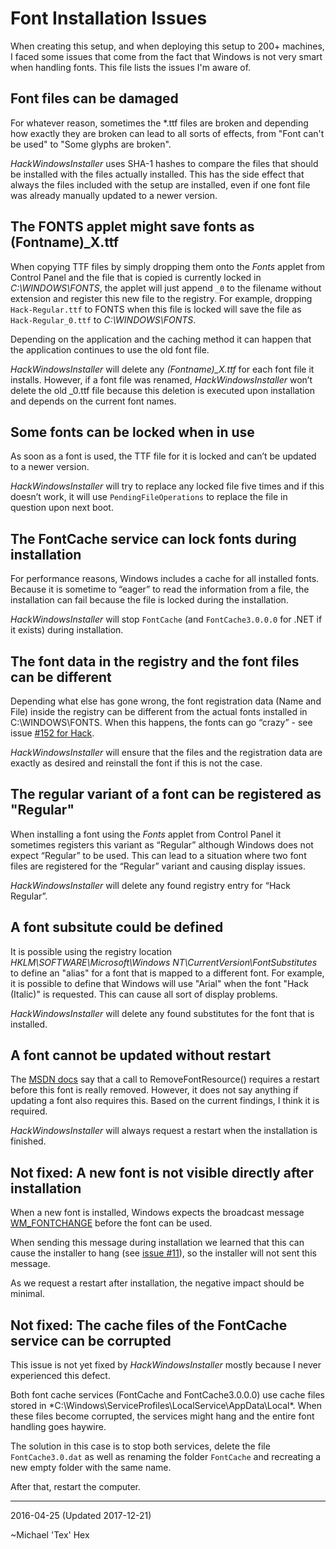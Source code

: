# Font Installation Issues

When creating this setup, and when deploying this setup to 200+ machines, I faced some issues that come from the fact that Windows is not very smart when handling fonts. This file lists the issues I'm aware of.

## Font files can be damaged

For whatever reason, sometimes the *.ttf files are broken and depending how exactly they are broken can lead to all sorts of effects, from "Font can't be used" to "Some glyphs are broken".

*HackWindowsInstaller* uses SHA-1 hashes to compare the files that should be installed with the files actually installed. This has the side effect that always the files included with the setup are installed, even if one font file was already manually updated to a newer version. 

## The FONTS applet might save fonts as (Fontname)_X.ttf

When copying TTF files by simply dropping them onto the *Fonts* applet from Control Panel and the file that is copied is currently locked in *C:\WINDOWS\FONTS*, the applet will just append `_0` to the filename without extension and register this new file to the registry. For example, dropping `Hack-Regular.ttf` to FONTS when this file is locked will save the file as `Hack-Regular_0.ttf` to *C:\WINDOWS\FONTS*. 

Depending on the application and the caching method it can happen that the application continues to use the old font file.
 
*HackWindowsInstaller* will delete any *(Fontname)_X.ttf* for each font file it installs. However, if a font file was renamed, *HackWindowsInstaller* won’t delete the old _0.ttf file because this deletion is executed upon installation and depends on the current font names.

## Some fonts can be locked when in use

As soon as a font is used, the TTF file for it is locked and can’t be updated to a newer version.

*HackWindowsInstaller* will try to replace any locked file five times and if this doesn’t work, it will use `PendingFileOperations` to replace the file in question upon next boot. 

## The FontCache service can lock fonts during installation

For performance reasons, Windows includes a cache for all installed fonts. Because it is sometime to “eager” to read the information from a file, the installation can fail because the file is locked during the installation.

*HackWindowsInstaller* will stop `FontCache` (and `FontCache3.0.0.0` for .NET if it exists) during installation.

## The font data in the registry and the font files can be different

Depending what else has gone wrong, the font registration data (Name and File) inside the registry can be different from the actual fonts installed in C:\WINDOWS\FONTS. When this happens, the fonts can go “crazy” - see issue [#152 for Hack](https://github.com/chrissimpkins/Hack/issues/152).

*HackWindowsInstaller* will ensure that the files and the registration data are exactly as desired and reinstall the font if this is not the case.

## The regular variant of a font can be registered as "Regular"

When installing a font using the *Fonts* applet from Control Panel it sometimes registers this variant as “Regular” although Windows does not expect “Regular” to be used. This can lead to a situation where two font files are registered for the “Regular” variant and causing display issues.

*HackWindowsInstaller* will delete any found registry entry for “Hack Regular”. 

## A font subsitute could be defined

It is possible using the registry location *HKLM\SOFTWARE\Microsoft\Windows NT\CurrentVersion\FontSubstitutes* to define an "alias" for a font that is mapped to a different font. For example, it is possible to define that Windows will use "Arial" when the font "Hack (Italic)" is requested. This can cause all sort of display problems.

*HackWindowsInstaller* will delete any found substitutes for the font that is installed.   

## A font cannot be updated without restart

The [MSDN  docs](https://msdn.microsoft.com/en-us/library/windows/desktop/dd183326%28v=vs.85%29.aspx) say that a call to RemoveFontResource() requires a restart before this font is really removed. However, it does not say anything if updating a font also requires this. Based on the current findings, I think it is required.

*HackWindowsInstaller* will always request a restart when the installation is finished. 

## Not fixed: A new font is not visible directly after installation

When a new font is installed, Windows expects the broadcast message [WM_FONTCHANGE](https://msdn.microsoft.com/en-us/library/windows/desktop/dd145211(v=vs.85).aspx) before the font can be used.

When sending this message during installation we learned that this can cause the installer to hang (see [issue #11](https://github.com/source-foundry/Hack-windows-installer/issues/11)), so the installer will not sent this message.

As we request a restart after installation, the negative impact should be minimal.  

## Not fixed: The cache files of the FontCache service can be corrupted

This issue is not yet fixed by *HackWindowsInstaller* mostly because I never experienced this defect. 

Both font cache services (FontCache and FontCache3.0.0.0) use cache files stored in *C:\Windows\ServiceProfiles\LocalService\AppData\Local\*. When these files become corrupted, the services might hang and the entire font handling goes haywire. 

The solution in this case is to stop both services, delete the file `FontCache3.0.dat` as well as renaming the folder `FontCache` and recreating a new empty folder with the same name. 

After that, restart the computer. 


----------
2016-04-25 (Updated 2017-12-21)

~Michael 'Tex' Hex

